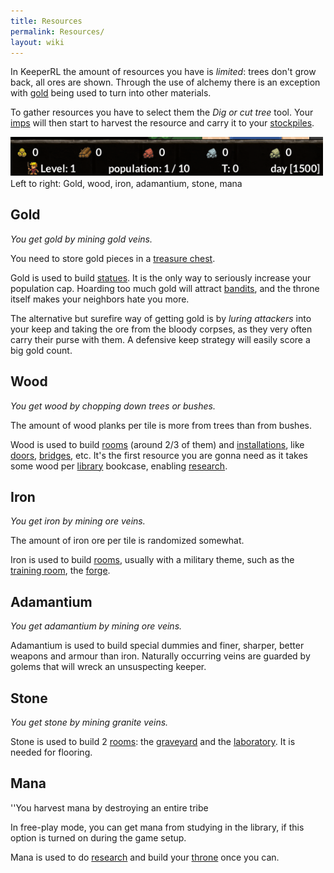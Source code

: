 ```yaml
---
title: Resources
permalink: Resources/
layout: wiki
---
```


In KeeperRL the amount of resources you have is *limited*: trees don't
grow back, all ores are shown. Through the use of alchemy there is an
exception with [gold](/keeperrl_wiki/Gold "wikilink") being used to turn
into other materials.

To gather resources you have to select them the *Dig or cut tree* tool.
Your [imps](/keeperrl_wiki/Imp "wikilink") will then start to harvest the resource and
carry it to your [stockpiles](/keeperrl_wiki/Storage "wikilink").

<img src="Resources-Screenshot.png" title="fig:Resources-Screenshot.png" alt="Resources-Screenshot.png" width="500" />
Left to right: Gold, wood, iron, adamantium, stone, mana

Gold
----

*You get gold by mining gold veins.*

You need to store gold pieces in a [treasure
chest](/keeperrl_wiki/Treasure_chest "wikilink").

Gold is used to build [statues](/keeperrl_wiki/Statue "wikilink"). It is
the only way to seriously increase your population cap. Hoarding too
much gold will attract [bandits](/keeperrl_wiki/Bandit "wikilink"), and the throne
itself makes your neighbors hate you more.

The alternative but surefire way of getting gold is by *luring
attackers* into your keep and taking the ore from the bloody corpses, as
they very often carry their purse with them. A defensive keep strategy
will easily score a big gold count.

Wood
----

*You get wood by chopping down trees or bushes.*

The amount of wood planks per tile is more from trees than from bushes.

Wood is used to build [rooms](/keeperrl_wiki/Category%3ARooms "wikilink") (around 2/3
of them) and [installations](/keeperrl_wiki/Installations "wikilink"), like
[doors](/keeperrl_wiki/Door "wikilink"),
[bridges](/keeperrl_wiki/Bridge "wikilink"), etc. It's the first
resource you are gonna need as it takes some wood per
[library](/keeperrl_wiki/Library "wikilink") bookcase, enabling
[research](/keeperrl_wiki/Technologies "wikilink").

Iron
----

*You get iron by mining ore veins.*

The amount of iron ore per tile is randomized somewhat.

Iron is used to build [rooms](/keeperrl_wiki/Category%3ARooms "wikilink"), usually with
a military theme, such as the [training
room](/keeperrl_wiki/Training_Room "wikilink"), the
[forge](/keeperrl_wiki/Forge "wikilink").

Adamantium
----------

*You get adamantium by mining ore veins.*

Adamantium is used to build special dummies and finer, sharper, better
weapons and armour than iron. Naturally occurring veins are guarded by
golems that will wreck an unsuspecting keeper.

Stone
-----

*You get stone by mining granite veins.*

Stone is used to build 2 [rooms](/keeperrl_wiki/Category%3ARooms "wikilink"): the
[graveyard](/keeperrl_wiki/Graveyard "wikilink") and the
[laboratory](/keeperrl_wiki/Laboratory "wikilink"). It is needed for
flooring.

Mana
----

''You harvest mana by destroying an entire tribe

In free-play mode, you can get mana from studying in the library, if
this option is turned on during the game setup.

Mana is used to do [research](/keeperrl_wiki/Technologies "wikilink") and build your
[throne](/keeperrl_wiki/Throne "wikilink") once you can.
